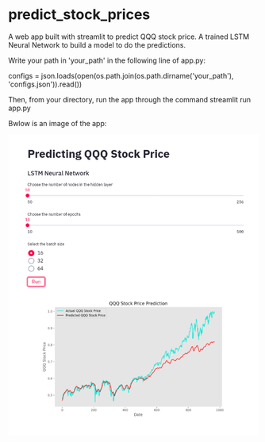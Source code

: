 # predict_stock_prices
A web app built with streamlit to predict QQQ stock price. A trained LSTM Neural Network to build a model to do the predictions.

Write your path in 'your_path' in the following line of app.py:

configs = json.loads(open(os.path.join(os.path.dirname('your_path'), 'configs.json')).read())

Then, from your directory, run the app through the command streamlit run app.py

Bwlow is an image of the app:

![alt text](https://github.com/renatavillar/predict_stock_prices/blob/master/app.png)
